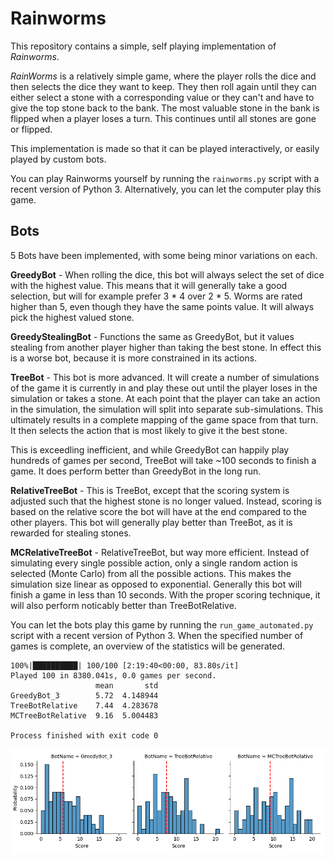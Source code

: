 Rainworms
=========

This repository contains a simple, self playing implementation of *Rainworms*.

*RainWorms* is a relatively simple game, where the player rolls the dice and then selects the dice they want to keep. They then roll again until they can either select a stone with a corresponding value or they can't and have to give the top stone back to the bank. The most valuable stone in the bank is flipped when a player loses a turn. This continues until all stones are gone or flipped.

This implementation is made so that it can be played interactively, or easily played by custom bots. 

You can play Rainworms yourself by running the `rainworms.py` script with a recent version of Python 3. Alternatively, you can let the computer play this game.

Bots
----

5 Bots have been implemented, with some being minor variations on each.

__GreedyBot__ - When rolling the dice, this bot will always select the set of dice with the highest value. This means that it will generally take a good selection, but will for example prefer 3 * 4 over 2 * 5. Worms are rated higher than 5, even though they have the same points value. It will always pick the highest valued stone.

__GreedyStealingBot__ - Functions the same as GreedyBot, but it values stealing from another player higher than taking the best stone. In effect this is a worse bot, because it is more constrained in its actions.

__TreeBot__ - This bot is more advanced. It will create a number of simulations of the game it is currently in and play these out until the player loses in the simulation or takes a stone. At each point that the player can take an action in the simulation, the simulation will split into separate sub-simulations. This ultimately results in a complete mapping of the game space from that turn. It then selects the action that is most likely to give it the best stone.

This is exceedling inefficient, and while GreedyBot can happily play hundreds of games per second, TreeBot will take ~100 seconds to finish a game. It does perform better than GreedyBot in the long run.

__RelativeTreeBot__ - This is TreeBot, except that the scoring system is adjusted such that the highest stone is no longer valued. Instead, scoring is based on the relative score the bot will have at the end compared to the other players. This bot will generally play better than TreeBot, as it is rewarded for stealing stones.

__MCRelativeTreeBot__ - RelativeTreeBot, but way more efficient. Instead of simulating every single possible action, only a single random action is selected (Monte Carlo) from all the possible actions. This makes the simulation size linear as opposed to exponential. Generally this bot will finish a game in less than 10 seconds. With the proper scoring technique, it will also perform noticably better than TreeBotRelative.

You can let the bots play this game by running the `run_game_automated.py` script with a recent version of Python 3. When the specified number of games is complete, an overview of the statistics will be generated.

```
100%|██████████| 100/100 [2:19:40<00:00, 83.80s/it]
Played 100 in 8380.041s, 0.0 games per second.
                   mean       std
GreedyBot_3        5.72  4.148944
TreeBotRelative    7.44  4.283678
MCTreeBotRelative  9.16  5.004483

Process finished with exit code 0
```

![Histogram showing the scores of GreedyBot, TreeBotRelative and MCTreeBotRelative.](BotScores.png)